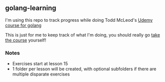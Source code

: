 ## golang-learning

I'm using this repo to track progress while doing Todd McLeod's [Udemy course for golang](https://www.udemy.com/course/learn-how-to-code/)


This is just for me to keep track of what I'm doing, you should really go [take the course](https://www.udemy.com/course/learn-how-to-code/) yourself!


### Notes

* Exercises start at lesson 15
* 1 folder per lesson will be created, with optional subfolders if there are multiple disparate exercises
